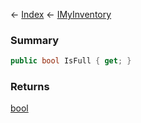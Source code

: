 ← [Index](Api-Index) ← [IMyInventory](VRage.Game.ModAPI.Ingame.IMyInventory)

### Summary

```csharp
public bool IsFull { get; }
```

### Returns

[bool](System.Boolean)

